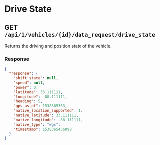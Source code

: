 # Drive State

## GET `/api/1/vehicles/{id}/data_request/drive_state`

Returns the driving and position state of the vehicle.

### Response

```json
{
  "response": {
    "shift_state": null,
    "speed": null,
    "power": 0,
    "latitude": 33.111111,
    "longitude": -88.111111,
    "heading": 5,
    "gps_as_of": 1538365363,
    "native_location_supported": 1,
    "native_latitude": 33.111111,
    "native_longitude": -88.111111,
    "native_type": "wgs",
    "timestamp": 1538365436098
  }
}
```

